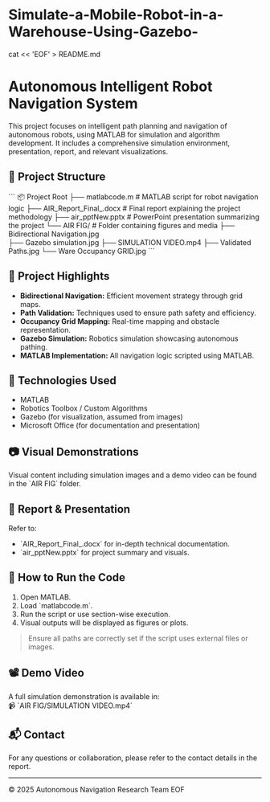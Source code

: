 # Simulate-a-Mobile-Robot-in-a-Warehouse-Using-Gazebo-
cat << 'EOF' > README.md
# Autonomous Intelligent Robot Navigation System

This project focuses on intelligent path planning and navigation of autonomous robots, using MATLAB for simulation and algorithm development. It includes a comprehensive simulation environment, presentation, report, and relevant visualizations.

## 📁 Project Structure

\`\`\`
📦 Project Root
├── matlabcode.m            # MATLAB script for robot navigation logic
├── AIR_Report_Final_.docx  # Final report explaining the project methodology
├── air_pptNew.pptx         # PowerPoint presentation summarizing the project
└── AIR FIG/                # Folder containing figures and media
├── Bidirectional Navigation.jpg    
├── Gazebo simulation.jpg 
├── SIMULATION VIDEO.mp4
├── Validated Paths.jpg
└── Ware Occupancy GRID.jpg
\`\`\`

## 🚀 Project Highlights

- **Bidirectional Navigation:** Efficient movement strategy through grid maps.
- **Path Validation:** Techniques used to ensure path safety and efficiency.
- **Occupancy Grid Mapping:** Real-time mapping and obstacle representation.
- **Gazebo Simulation:** Robotics simulation showcasing autonomous pathing.
- **MATLAB Implementation:** All navigation logic scripted using MATLAB.

## 🧠 Technologies Used

- MATLAB
- Robotics Toolbox / Custom Algorithms
- Gazebo (for visualization, assumed from images)
- Microsoft Office (for documentation and presentation)

## 📷 Visual Demonstrations

Visual content including simulation images and a demo video can be found in the \`AIR FIG\` folder.

## 📑 Report & Presentation

Refer to:
- \`AIR_Report_Final_.docx\` for in-depth technical documentation.
- \`air_pptNew.pptx\` for project summary and visuals.

## 🧪 How to Run the Code

1. Open MATLAB.
2. Load \`matlabcode.m\`.
3. Run the script or use section-wise execution.
4. Visual outputs will be displayed as figures or plots.

> Ensure all paths are correctly set if the script uses external files or images.

## 📽 Demo Video

A full simulation demonstration is available in:  
📹 \`AIR FIG/SIMULATION VIDEO.mp4\`

## 📬 Contact

For any questions or collaboration, please refer to the contact details in the report.

---

© 2025 Autonomous Navigation Research Team
EOF
